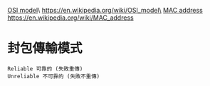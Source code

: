 [OSI model](https://en.wikipedia.org/wiki/OSI_model)\	https://en.wikipedia.org/wiki/OSI_model\
[MAC address](https://en.wikipedia.org/wiki/MAC_address)	https://en.wikipedia.org/wiki/MAC_address

# 封包傳輸模式
```
Reliable 可靠的 (失敗重傳)
Unreliable 不可靠的 (失敗不重傳)
```
